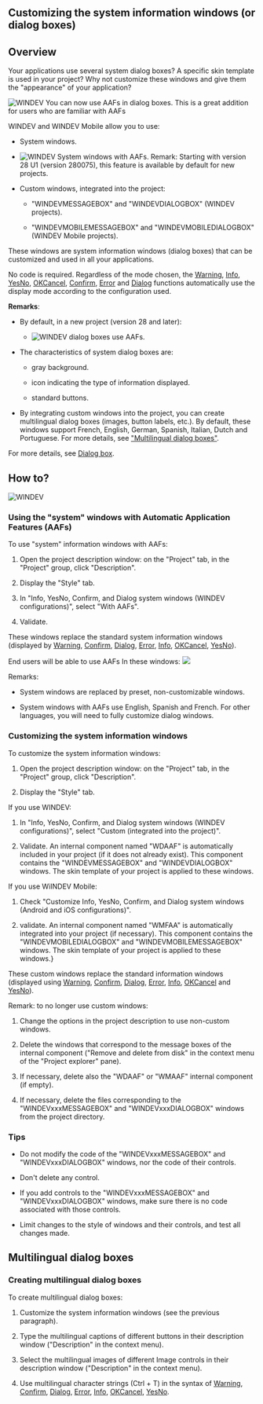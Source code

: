 


## Customizing the system information windows (or dialog boxes)
			



<a name="NOTE1"></a>
<a name="NOTE1_1"></a>


## Overview
<a name="overview_ELTTEXTE000390"></a>
Your applications use several system dialog boxes? A specific skin template is used in your project? Why not customize these windows and give them the "appearance" of your application?

![WINDEV](https://doc.pcsoft.fr/ext/images/us/WD.png) You can now use AAFs in dialog boxes. This is a great addition for users who are familiar with AAFs 

WINDEV and WINDEV Mobile allow you to use:

- System windows. 

- ![WINDEV](https://doc.pcsoft.fr/ext/images/us/WD.png) System windows with AAFs. 
	Remark: Starting with version 28 U1 (version 280075), this feature is available by default for new projects.

- Custom windows, integrated into the project: 

	- "WINDEVMESSAGEBOX" and "WINDEVDIALOGBOX" (WINDEV projects). 

	- "WINDEVMOBILEMESSAGEBOX" and "WINDEVMOBILEDIALOGBOX" (WINDEV Mobile projects). 


 These windows are system information windows (dialog boxes) that can be customized and used in all your applications.




No code is required. Regardless of the mode chosen, the [Warning](../WDLang1/3021009.md), [Info](../WDLang1/3021011.md), [YesNo](../WDLang1/3021005.md), [OKCancel](../WDLang1/3021004.md), [Confirm](../WDLang1/3021007.md), [Error](../WDLang1/3021013.md) and [Dialog](../WDLang1/3021015.md) functions automatically use the display mode according to the configuration used.

**Remarks**: 

- By default, in a new project (version 28 and later): 

	- ![WINDEV](https://doc.pcsoft.fr/ext/images/us/WD.png) dialog boxes use AAFs.




- The characteristics of system dialog boxes are: 

	- gray background.

	- icon indicating the type of information displayed.

	- standard buttons.




- By integrating custom windows into the project, you can create multilingual dialog boxes (images, button labels, etc.). By default, these windows support French, English, German, Spanish, Italian, Dutch and Portuguese. For more details, see ["Multilingual dialog boxes"](#NOTE3_1).




For more details, see [Dialog box](../WDLang1/3021012.md).

<a name="NOTE2"></a>
<a name="NOTE2_1"></a>


## How to?
<a name="how_ELTTEXTE000414"></a>
![WINDEV](https://doc.pcsoft.fr/ext/images/us/WD.png) 

### Using the "system" windows with Automatic Application Features (AAFs)
<a name="using_the_system_windows_with_automatic_application_features_aafs_ELTPARAGRAPHE000099"></a>

To use "system" information windows with AAFs:

1. Open the project description window: on the "Project" tab, in the "Project" group, click "Description".

2. Display the "Style" tab. 

3. In "Info, YesNo, Confirm, and Dialog system windows (WINDEV configurations)", select "With AAFs". 

4. Validate. 




These windows replace the standard system information windows (displayed by [Warning](../WDLang1/3021009.md), [Confirm](../WDLang1/3021007.md), [Dialog](../WDLang1/3021015.md), [Error](../WDLang1/3021013.md), [Info](../WDLang1/3021011.md), [OKCancel](../WDLang1/3021004.md), [YesNo](../WDLang1/3021005.md)).

End users will be able to use AAFs In these windows: ![](https://doc.pcsoft.fr/en-US/images/image.awp?langid=3&name=fonctions_dialogue%20-%20HC%20N%B0010.gif)


Remarks: 

- System windows are replaced by preset, non-customizable windows. 

- System windows with AAFs use English, Spanish and French. For other languages, you will need to fully customize dialog windows. 







### Customizing the system information windows
<a name="customizing_the_system_information_windows_ELTPARAGRAPHE000161"></a>

To customize the system information windows:

1. Open the project description window: on the "Project" tab, in the "Project" group, click "Description".

2. Display the "Style" tab.




If you use WINDEV:  

1. In "Info, YesNo, Confirm, and Dialog system windows (WINDEV configurations)", select "Custom (integrated into the project)". 

2. Validate. An internal component named "WDAAF" is automatically included in your project (if it does not already exist). This component contains the "WINDEVMESSAGEBOX" and "WINDEVDIALOGBOX" windows. The skin template of your project is applied to these windows.




If you use WiINDEV Mobile:  

1. Check "Customize Info, YesNo, Confirm, and Dialog system windows (Android and iOS configurations)". 

2. validate. An internal component named "WMFAA" is automatically integrated into your project (if necessary). This component contains the "WINDEVMOBILEDIALOGBOX" and "WINDEVMOBILEMESSAGEBOX" windows. The skin template of your project is applied to these windows.}




These custom windows replace the standard information windows (displayed using [Warning](../WDLang1/3021009.md), [Confirm](../WDLang1/3021007.md), [Dialog](../WDLang1/3021015.md), [Error](../WDLang1/3021013.md), [Info](../WDLang1/3021011.md), [OKCancel](../WDLang1/3021004.md) and [YesNo](../WDLang1/3021005.md)).

Remark: to no longer use custom windows: 

1. Change the options in the project description to use non-custom windows. 

2. Delete the windows that correspond to the message boxes of the internal component ("Remove and delete from disk" in the context menu of the "Project explorer" pane). 

3. If necessary, delete also the "WDAAF" or "WMAAF" internal component (if empty). 

4. If necessary, delete the files corresponding to the "WINDEVxxxMESSAGEBOX" and "WINDEVxxxDIALOGBOX" windows from the project directory.



<a name="NOTE2_3"></a>


### Tips
<a name="tips_ELTPARAGRAPHE000303"></a>

- Do not modify the code of the "WINDEVxxxMESSAGEBOX" and "WINDEVxxxDIALOGBOX" windows, nor the code of their controls.

- Don't delete any control.

- If you add controls to the "WINDEVxxxMESSAGEBOX" and "WINDEVxxxDIALOGBOX" windows, make sure there is no code associated with those controls.

- Limit changes to the style of windows and their controls, and test all changes made.




<a name="NOTE3"></a>
<a name="NOTE3_1"></a>


## Multilingual dialog boxes
<a name="multilingual_dialog_boxes_ELTTEXTE000450"></a>


### Creating multilingual dialog boxes
<a name="creating_multilingual_dialog_boxes_ELTPARAGRAPHE000315"></a>

To create multilingual dialog boxes:

1. Customize the system information windows (see the previous paragraph).

2. Type the multilingual captions of different buttons in their description window ("Description" in the context menu).

3. Select the multilingual images of different Image controls in their description window ("Description" in the context menu).

4. Use multilingual character strings (Ctrl + T) in the syntax of [Warning](../WDLang1/3021009.md), [Confirm](../WDLang1/3021007.md), [Dialog](../WDLang1/3021015.md), [Error](../WDLang1/3021013.md), [Info](../WDLang1/3021011.md), [OKCancel](../WDLang1/3021004.md), [YesNo](../WDLang1/3021005.md).





